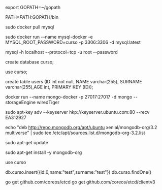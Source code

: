 export GOPATH=~/gopath

PATH=$PATH:$GOPATH/bin

sudo docker pull mysql

sudo docker run --name mysql-docker -e MYSQL_ROOT_PASSWORD=curso -p 3306:3306 -d mysql:latest

mysql -h localhost --protocol=tcp -u root --password

create database curso;

use curso;

create table users (ID int not null, NAME varchar(255), SURNAME varchar(255),AGE int, PRIMARY KEY (ID));

docker run --name mongo-docker -p 27017:27017 -d mongo --storageEngine wiredTiger

sudo apt-key adv --keyserver hkp://keyserver.ubuntu.com:80 --recv EA312927

echo "deb http://repo.mongodb.org/apt/ubuntu xenial/mongodb-org/3.2 multiverse" | sudo tee /etc/apt/sources.list.d/mongodb-org-3.2.list

sudo apt-get update

sudo apt-get install -y mongodb-org

use curso

db.curso.insert({id:0,name:"test",surname:"test"})
db.curso.findOne()

go get github.com/coreos/etcd
go get github.com/coreos/etcd/clientv3

